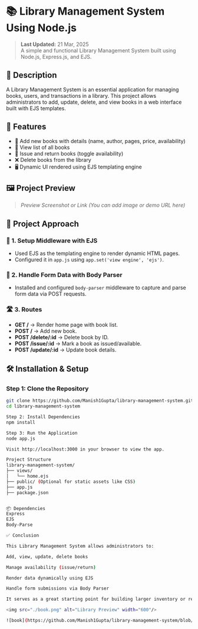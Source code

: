 # 📚 Library Management System Using Node.js

> **Last Updated:** 21 Mar, 2025  
> A simple and functional Library Management System built using Node.js, Express.js, and EJS.

## 🧾 Description

A Library Management System is an essential application for managing books, users, and transactions in a library. This project allows administrators to add, update, delete, and view books in a web interface built with EJS templates.

## 🚀 Features

- 📘 Add new books with details (name, author, pages, price, availability)
- 📄 View list of all books
- 🔁 Issue and return books (toggle availability)
- ❌ Delete books from the library
- 🖥 Dynamic UI rendered using EJS templating engine

## 🖼 Project Preview

> _Preview Screenshot or Link (You can add image or demo URL here)_

## 🧠 Project Approach

### 📂 1. Setup Middleware with EJS
- Used EJS as the templating engine to render dynamic HTML pages.
- Configured it in `app.js` using `app.set('view engine', 'ejs')`.

### 🧾 2. Handle Form Data with Body Parser
- Installed and configured `body-parser` middleware to capture and parse form data via POST requests.

### 🛣 3. Routes
- **GET /** → Render home page with book list.
- **POST /** → Add new book.
- **POST /delete/:id** → Delete book by ID.
- **POST /issue/:id** → Mark a book as issued/available.
- **POST /update/:id** → Update book details.

## 🛠 Installation & Setup

### Step 1: Clone the Repository
```bash
git clone https://github.com/Manish1Gupta/library-management-system.git
cd library-management-system

Step 2: Install Dependencies
npm install

Step 3: Run the Application
node app.js

Visit http://localhost:3000 in your browser to view the app.

Project Structure
library-management-system/
├── views/
│   └── home.ejs
├── public/ (Optional for static assets like CSS)
├── app.js
├── package.json


📦 Dependencies
Express
EJS
Body-Parse

✅ Conclusion

This Library Management System allows administrators to:

Add, view, update, delete books

Manage availability (issue/return)

Render data dynamically using EJS

Handle form submissions via Body Parser

It serves as a great starting point for building larger inventory or record-based system

<img src="./book.png" alt="Library Preview" width="600"/>

![book](https://github.com/Manish1Gupta/library-management-system/blob/99b540798d008041bfc27d4f2070c7909d4dccdc/book.png)

